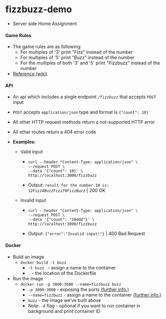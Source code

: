 # fizzbuzz-demo
- Server side Home Assignment

#### Game Rules
- The game rules are as following:
    - For multiples of '3' print "Fizz" instead of the number
    - For multiples of '5' print "Buzz" instead of the number
    - For the multiples of both '3' and '5' print "Fizzbuzz" instead of the number
- [Reference (wiki)](https://en.wikipedia.org/wiki/Fizz_buzz)

#### API
- An api which includes a single endpoint `/fizzbuzz` that accepts `POST` input
- `POST` accepts `application/json` type and format is `{"count": 10}`
- All other HTTP request methods return a not-supported HTTP error
- All other routes return a 404 error code


- **Examples:**
    - Valid input
        - ```
          curl --header "Content-Type: application/json" \
          --request POST \
          --data '{"count": 10}' \
          http://localhost:3000/fizzbuzz
          ```
        - Output: `result for the number 10 is: 12Fizz4BuzzFizz78FizzBuzz` | 200 OK

    - Invalid input
        - ```
          curl --header "Content-Type: application/json" \
          --request POST \
          --data '{"count": "10ddd"}' \
          http://localhost:3000/fizzbuzz
          ```
        - Output: `{"error":"Invalid input!"}` | 400 Bad Request


#### Docker
- Build an image
    - `docker build -t buzz .`
        - `-t buzz ` - assign a name to the container
        - `.` - the location of the Dockerfile
- Run the image  
    - `docker run -p 3000:3000 --name=fizzbuzz buzz`
        -  `-p 3000:3000` - exposing the ports [(further info.)](https://docs.docker.com/engine/reference/commandline/run/#publish-or-expose-port--p---expose)
        - `--name=fizzbuzz` - assign a name to the container [(further info.)](https://docs.docker.com/engine/reference/commandline/run/#assign-name-and-allocate-pseudo-tty---name--it)
        - `buzz` - the image we've built above
        - Note: `-d` flag - optional if you want to run container in background and print container ID 
